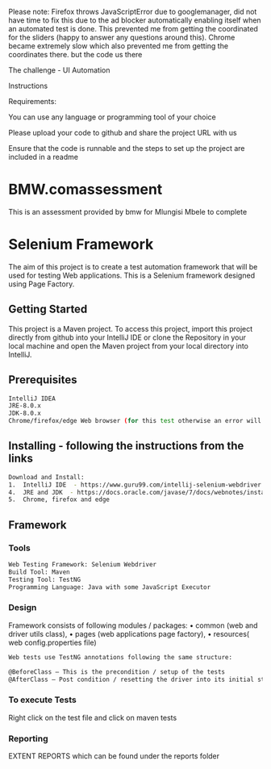 Please note: Firefox throws JavaScriptError due to googlemanager, did not have time to fix this due to the ad blocker automatically enabling itself when an automated test is done. 
This prevented me from getting the coordinated for the sliders (happy to answer any questions around this). Chrome became extremely slow which also prevented me from getting the coordinates there.
but the code us there

The challenge - UI Automation

Instructions
 

Requirements:

You can use any language or programming tool of your choice

Please upload your code to github and share the project URL with us

Ensure that the code is runnable and the steps to set up the project are included in a readme

# BMW.comassessment
This is an assessment provided by bmw for Mlungisi Mbele to complete

# Selenium Framework

The aim of this project is to create a test automation framework that will be used for testing Web applications. This is a Selenium framework designed using Page Factory.

## Getting Started

This project is a Maven project. To access this project, import this project directly from github into your IntelliJ IDE or clone the Repository in your local machine and open the Maven project from your local directory into IntelliJ.

## Prerequisites

```bash
IntelliJ IDEA
JRE-8.0.x
JDK-8.0.x
Chrome/firefox/edge Web browser (for this test otherwise an error will be produced)

```

## Installing - following the instructions from the links
```bash
Download and Install:
1.	IntelliJ IDE  - https://www.guru99.com/intellij-selenium-webdriver.html#2
4.	JRE and JDK  - https://docs.oracle.com/javase/7/docs/webnotes/install
5.	Chrome, firefox and edge

```

## Framework
### Tools
```bash
Web Testing Framework: Selenium Webdriver
Build Tool: Maven
Testing Tool: TestNG
Programming Language: Java with some JavaScript Executor
```

### Design
Framework consists of following modules / packages:
•	common (web and driver utils class), 
•	pages (web applications page factory), 
•	resources( web config.properties file)

```bash
Web tests use TestNG annotations following the same structure:

@BeforeClass – This is the precondition / setup of the tests
@AfterClass – Post condition / resetting the driver into its initial state 

```

### To execute Tests

Right click on the test file and click on maven tests

### Reporting

EXTENT REPORTS which can be found under the reports folder

